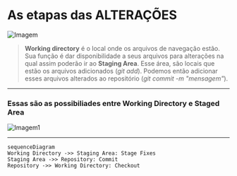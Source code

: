 # As etapas das ALTERAÇÕES

![Imagem](https://d2v0x26thbzlwf.cloudfront.net/prod/190/img/rId5vy54ke00.5h3.png)

> **Working directory** é o local onde os arquivos de navegação estão. Sua função é dar disponibilidade a seus arquivos para alterações na qual assim poderão ir ao **Staging Area**. Esse área, são locais que estão os arquivos adicionados (*git add*). Podemos então adicionar esses arquivos alterados ao repositório (*git commit -m "mensagem"*).

--- 

### Essas são as possibiliades entre Working Directory e Staged Area
![Imagem1](https://d2v0x26thbzlwf.cloudfront.net/prod/190/img/rId6n7ia1810.jh7.png)

---

```mermaid
sequenceDiagram
Working Directory ->> Staging Area: Stage Fixes
Staging Area ->> Repository: Commit
Repository ->> Working Directory: Checkout
 
```








<!--stackedit_data:
eyJoaXN0b3J5IjpbLTE3NTc3MjA3NTAsMTM2MjIxMjg4MSwxMz
YyMjEyODgxLC03NjAwOTUwODYsNDY5OTk1MDE4LC02MTMxMjcz
ODYsMTE4MzczNDEyMl19
-->